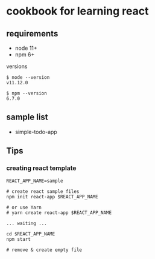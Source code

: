 # cookbook for learning react
## requirements

* node 11+
* npm 6+

versions
```
$ node --version
v11.12.0

$ npm --version
6.7.0
```

## sample list

* simple-todo-app


## Tips
### creating react template

```
REACT_APP_NAME=sample

# create react sample files
npm init react-app $REACT_APP_NAME

# or use Yarn
# yarn create react-app $REACT_APP_NAME

... waiting ...

cd $REACT_APP_NAME
npm start

# remove & create empty file


```